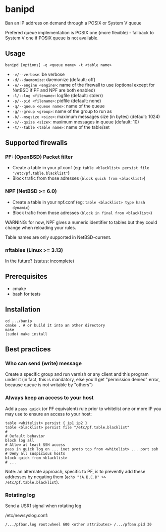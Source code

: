 # banipd

Ban an IP address on demand through a POSIX or System V queue

Prefered queue implementation is POSIX one (more flexible) - fallback to System V one if POSIX queue is not available.

## Usage

`banipd [options] -q <queue name> -t <table name>`

* `-v/--verbose`: be verbose
* `-d/--daemonize`: daemonize (default: off)
* `-e/--engine <engine>`: name of the firewall to use (optional except for NetBSD if PF and NPF are both enabled)
* `-l/--log <filename>`: logfile (default: stderr)
* `-p/--pid <filename>`: pidfile (default: none)
* `-q/--queue <queue name>`: name of the queue
* `-g/--group <group>`: name of the group to run as
* `-b/--msgsize <size>`: maximum messages size (in bytes) (default: 1024)
* `-s/--qsize <size>`: maximum messages in queue (default: 10)
* `-t/--table <table name>`: name of the table/set

## Supported firewalls

### PF: (OpenBSD) Packet filter

* Create a table in your pf.conf (eg: `table <blacklist> persist file "/etc/pf.table.blacklist"`)
* Block trafic from those adresses (`block quick from <blacklist>`)

### NPF (NetBSD >= 6.0)

* Create a table in your npf.conf (eg: `table <blacklist> type hash dynamic`)
* Block trafic from those adresses (`block in final from <blacklist>`)

WARNING: for now, NPF gives a numeric identifier to tables but they could change when reloading your rules.

Table names are only supported in NetBSD-current.

### nftables (Linux >= 3.13)

In the future? (status: incomplete)

## Prerequisites

* cmake
* bash for tests

## Installation

```
cd .../banip
cmake . # or build it into an other directory
make
(sudo) make install
```

## Best practices

### Who can send (write) message

Create a specific group and run varnish or any client and this program under it (in fact, this is mandatory, else you'll get "permission denied" error, because queue is not writable by "others")

### Always keep an access to your host

Add a `pass quick` (or PF equivalent) rule prior to whitelist one or more IP you may use to ensure an access to your host:

```
table <whitelist> persist { ip1 ip2 }
table <blacklist> persist file "/etc/pf.table.blacklist"
#
# Default behavior
block log all
# Allow at least SSH access
pass in quick log on ... inet proto tcp from <whitelist> ... port ssh
# Deny all suspicious hosts
block quick from <blacklist>
# ...
```
Note: an alternate approach, specific to PF, is to prevently add these addresses by negating them (`echo "!A.B.C.D" >> /etc/pf.table.blacklist`).

### Rotating log

Send a USR1 signal when rotating log

/etc/newsyslog.conf:
```
/.../pfban.log root:wheel 600 <other attributes> /.../pfban.pid 30
```
